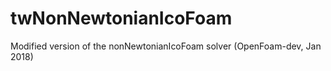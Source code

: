 # twNonNewtonianIcoFoam

Modified version of the nonNewtonianIcoFoam solver (OpenFoam-dev, Jan 2018)
